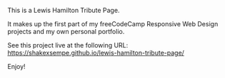 This is a Lewis Hamilton Tribute Page.

It makes up the first part of my freeCodeCamp Responsive Web Design projects and my own personal portfolio.

See this project live at the following URL:
https://shakexsempe.github.io/lewis-hamilton-tribute-page/

Enjoy!
